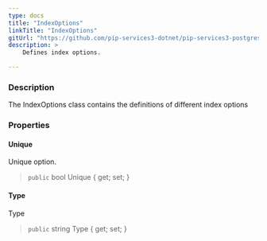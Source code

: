 ```yaml
---
type: docs
title: "IndexOptions"
linkTitle: "IndexOptions"
gitUrl: "https://github.com/pip-services3-dotnet/pip-services3-postgres-dotnet"
description: >
    Defines index options.

---
```


### Description

The IndexOptions class contains the definitions of different index options

### Properties

#### Unique
Unique option.
> `public` bool Unique { get; set; }

#### Type
Type
> `public` string Type { get; set; }
